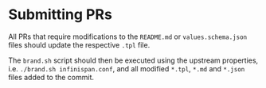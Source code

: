# Submitting PRs
All PRs that require modifications to the `README.md` or `values.schema.json` files should update the respective `.tpl` file.

The `brand.sh` script should then be executed using the upstream properties, i.e. `./brand.sh infinispan.conf`, and all
modified `*.tpl`, `*.md` and `*.json` files added to the commit.
